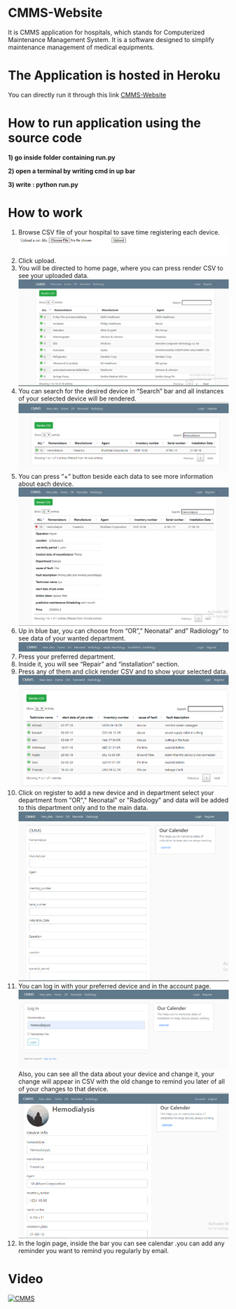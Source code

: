 # CMMS-Website
It is CMMS application for hospitals, which stands for Computerized Maintenance Management System. It is a software designed to simplify maintenance management of medical equipments.

# The Application is hosted in Heroku 
You can directly run it through this link [CMMS-Website](https://cmmssoftware.herokuapp.com/)



#  How to run application using the source code
**1) go inside folder containing run.py**

**2) open a terminal by writing cmd in up bar**

**3) write : python run.py**
# How to  work 

1. Browse CSV file of your hospital to save time registering each device.
![](upload.PNG)
2. Click upload.
3. You will be directed to home page, where you can press render CSV to see
your uploaded data.
![](screen2.PNG)
4. You can search for the desired device in “Search” bar and all instances of your
selected device will be rendered.
![](screen4.PNG)
5. You can press “+” button beside each data to see more information about each device.
![](screen3.PNG)
6. Up in blue bar, you can choose from “OR”,” Neonatal” and” Radiology” to see data of
your wanted department.
![](screen5.PNG)
7. Press your preferred department.
8. Inside it, you will see “Repair” and “installation” section.
9. Press any of them and click render CSV and to show your selected data.
![](screen6.PNG)
10. Click on register to add a new device and in department select your department from
"OR"," Neonatal" or "Radiology" and data will be added to this department only and to the
main data.
![](screen7.PNG)
11. You can log in with your preferred device and in the account page.
![](screen8.PNG)
Also, you can see all the
data about your device and change it, your change will appear in CSV with the old change to
remind you later of all of your changes to that device.
![](screen9.PNG)
12. In the login page, inside the bar you can see calendar .you can add any reminder you
want to remind you regularly by email.

# Video 
[![CMMS](screen10.PNG)](https://drive.google.com/file/d/1v7ubdxrLgN_5Yt8RpLFR3E4OMdhkDd3h/view "CMMS - Click to Watch!")


